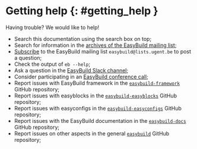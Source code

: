 # Getting help {: #getting_help }

Having trouble? We would like to help!

* Search this documentation using the search box on top;
* Search for information in the [archives of the EasyBuild mailing list](https://lists.ugent.be/wws/arc/easybuild);
* [Subscribe](https://lists.ugent.be/wws/subscribe/easybuild) to the EasyBuild mailing list ``easybuild@lists.ugent.be`` to post a question;
* Check the output of ``eb --help``;
* Ask a question in the [EasyBuild Slack channel](https://easybuild.io/join-slack);
* Consider participating in an [EasyBuild conference call](https://github.com/easybuilders/easybuild/wiki/Conference-calls);
* Report issues with EasyBuild framework in the [``easybuild-framework``](https://github.com/easybuilders/easybuild-framework/issues) GitHub repository;
* Report issues with easyblocks in the [``easybuild-easyblocks``](https://github.com/easybuilders/easybuild-easyblocks/issues) GitHub repository;
* Report issues with easyconfigs in the [``easybuild-easyconfigs``](https://github.com/easybuilders/easybuild-easyconfigs/issues) GitHub repository;
* Report issues with the EasyBuild documentation in the [``easybuild-docs``](https://github.com/easybuilders/easybuild-docs/issues) GitHub repository;
* Report issues on other aspects in the general [``easybuild``](https://github.com/easybuilders/easybuild/issues) GitHub repository;
